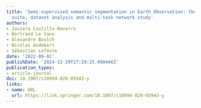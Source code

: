 ```yaml
---
title: 'Semi-supervised semantic segmentation in Earth Observation: the MiniFrance
  suite, dataset analysis and multi-task network study'
authors:
- Javiera Castillo-Navarro
- Bertrand Le Saux
- Alexandre Boulch
- Nicolas Audebert
- Sébastien Lefèvre
date: '2022-09-01'
publishDate: '2024-12-29T17:29:25.098446Z'
publication_types:
- article-journal
doi: 10.1007/s10994-020-05943-y
links:
- name: URL
  url: https://link.springer.com/10.1007/s10994-020-05943-y
---
```

